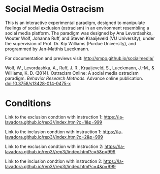 Social Media Ostracism
======================

This is an interactive experimental paradigm, designed to manipulate feelings of social exclusion (ostracism) in an environment resembling a social media platform. The paradigm was designed by Ana Levordashka, Wouter Wolf, Johanna Ruff, and Steven Kraaijeveld (VU University), under the supervision of Prof. Dr. Kip Williams (Purdue University), and programmed by Jan-Matthis Lueckmann.

For documentation and previews visit: http://smpo.github.io/socialmedia/

Wolf, W., Levordashka, A., Ruff, J. R., Kraaijeveld, S., Lueckmann, J.-M., & Williams, K. D. (2014). Ostracism Online: A social media ostracism paradigm. _Behavior Research Methods._ Advance online publication. [doi:10.3758/s13428-014-0475-x](http://dx.doi.org/10.3758/s13428-014-0475-x)

Conditions
======================

Link to the exclusion condtion with instruction 1: https://la-lavadora.github.io/rep3//index.html?c=1&p=999

Link to the inclusion condtion with instruction 1: https://la-lavadora.github.io/rep3//index.html?c=2&p=999

Link to the exclusion condtion with instruction 2: https://la-lavadora.github.io/rep3//rep3//index.html?c=5&p=999

Link to the inclusion condtion with instruction 2: https://la-lavadora.github.io/rep3//rep3//index.html?c=4&p=999

